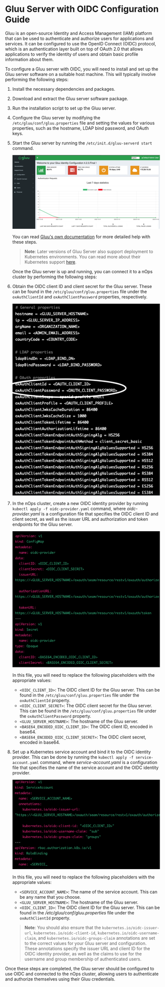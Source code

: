 # Gluu Server with OIDC Configuration Guide

Gluu is an open-source Identity and Access Management (IAM) platform that can be used to authenticate and authorize users for applications and services. It can be configured to use the OpenID Connect (OIDC) protocol, which is an authentication layer built on top of OAuth 2.0 that allows applications to verify the identity of users and obtain basic profile information about them.

To configure a Gluu server with OIDC, you will need to install and set up the Gluu server software on a suitable host machine. This will typically involve performing the following steps:

1. Install the necessary dependencies and packages.
2. Download and extract the Gluu server software package.
3. Run the installation script to set up the Gluu server.
4. Configure the Gluu server by modifying the `/etc/gluu/conf/gluu.properties` file and setting the values for various properties, such as the hostname, LDAP bind password, and OAuth keys.
5.  Start the Gluu server by running the `/etc/init.d/gluu-serverd start` command.

    ![Gluu dashboard](/images/gluu-dashboard.png)

    You can read [Gluu's own documentation](https://gluu.org/docs/gluu-server/) for more detailed help with these steps.

    > **Note**: Later versions of Gluu Server also support deployment to Kubernetes environments. You can read more about their Kubernetes support [here](https://gluu.org/docs/gluu-server/installation-guide/install-kubernetes/).

    Once the Gluu server is up and running, you can connect it to a nOps cluster by performing the following steps:
6.  Obtain the OIDC client ID and client secret for the Gluu server. These can be found in the `/etc/gluu/conf/gluu.properties` file under the `oxAuthClientId` and `oxAuthClientPassword` properties, respectively.

    ![Gluu properties](/.gitbook/assets/gluu-screenshot.png)

7.  In the nOps cluster, create a new OIDC identity provider by running `kubectl apply -f oidc-provider.yaml` command, where _oidc-provider.yaml_ is a configuration file that specifies the OIDC client ID and client secret, as well as the issuer URL and authorization and token endpoints for the Gluu server.

    ![Gluu OIDC provider manifest](/images/gluu-oidc.png)

    In this file, you will need to replace the following placeholders with the appropriate values:

    * `<OIDC_CLIENT_ID>`: The OIDC client ID for the Gluu server. This can be found in the `/etc/gluu/conf/gluu.properties` file under the `oxAuthClientId` property.
    * `<OIDC_CLIENT_SECRET>`: The OIDC client secret for the Gluu server. This can be found in the `/etc/gluu/conf/gluu.properties` file under the `oxAuthClientPassword` property.
    * `<GLUU_SERVER_HOSTNAME>`: The hostname of the Gluu server.
    * `<BASE64_ENCODED_OIDC_CLIENT_ID>`: The OIDC client ID, encoded in base64.
    * `<BASE64_ENCODED_OIDC_CLIENT_SECRET>`: The OIDC client secret, encoded in base64.
8.  Set up a Kubernetes service account and bind it to the OIDC identity provider. This can be done by running the `kubectl apply -f service-account.yaml` command, where _service-account.yaml_ is a configuration file that specifies the name of the service account and the OIDC identity provider.

    ![Gluu ServiceAccount and RoleBinding manifests](/images/gluu-sa.png)

    In this file, you will need to replace the following placeholders with the appropriate values:

    * `<SERVICE_ACCOUNT_NAME>`: The name of the service account. This can be any name that you choose.
    * `<GLUU_SERVER_HOSTNAME>`: The hostname of the Gluu server.
    * `<OIDC_CLIENT_ID>`: The OIDC client ID for the Gluu server. This can be found in the _/etc/gluu/conf/gluu.properties_ file under the `oxAuthClientId` property.

    > **Note**: You should also ensure that the `kubernetes.io/oidc-issuer-url`, `kubernetes.io/oidc-client-id`, `kubernetes.io/oidc-username-claim`, and `kubernetes.io/oidc-groups-claim` annotations are set to the correct values for your Gluu server and configuration. These annotations specify the issuer URL and client ID for the OIDC identity provider, as well as the claims to use for the username and group membership of authenticated users.

Once these steps are completed, the Gluu server should be configured to use OIDC and connected to the nOps cluster, allowing users to authenticate and authorize themselves using their Gluu credentials.
